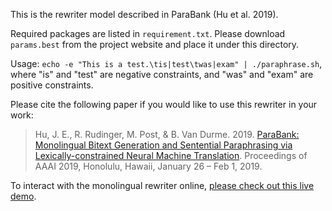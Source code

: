 This is the rewriter model described in ParaBank (Hu et al. 2019).

Required packages are listed in `requirement.txt`. Please download `params.best` from the project website and place it under this directory.

Usage: `echo -e "This is a test.\tis|test\twas|exam" | ./paraphrase.sh`, where "is" and "test" are negative constraints, and "was" and "exam" are positive constraints.

Please cite the following paper if you would like to use this rewriter in your work:

> Hu, J. E., R. Rudinger, M. Post, & B. Van Durme. 2019. [ParaBank: Monolingual Bitext Generation and Sentential Paraphrasing via Lexically-constrained Neural Machine Translation](http://aaai.org/Papers/AAAI/2019/AAAI-HuJ.4052.pdf). Proceedings of AAAI 2019, Honolulu, Hawaii, January 26 – Feb 1, 2019.

To interact with the monolingual rewriter online, [please check out this live demo](http://cs.jhu.edu/~vandurme/pbr-1a-demo).
